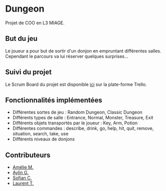 Dungeon
=========

Projet de COO en L3 MIAGE.

## But du jeu

Le joueur a pour but de sortir d'un donjon en empruntant différentes salles. Cependant le parcours va lui réserver quelques surprises...

## Suivi du projet

Le Scrum Board du projet est disponible [ici](https://trello.com/b/fwNub9lm/l3miage-dungeon) sur la plate-forme Trello.

## Fonctionnalités implémentées

* Différentes sortes de jeu : Random Dungeon, Classic Dungeon
* Différents types de salle : Entrance, Normal, Monster, Treasure, Exit
* Différents objets transportés par le joueur : Key, Arm, Potion
* Différentes commandes : describe, drink, go, help, hit, quit, remove, situation, search, take, use
* Différents niveaux de donjons

## Contributeurs

* [Amélie M.](https://github.com/AmelieMbq)<br/>
* [Aylin G.](https://github.com/Aylng)<br/>
* [Sofian C.](https://github.com/Neoragorn)<br/>
* [Laurent T.](https://github.com/lauthieb)

